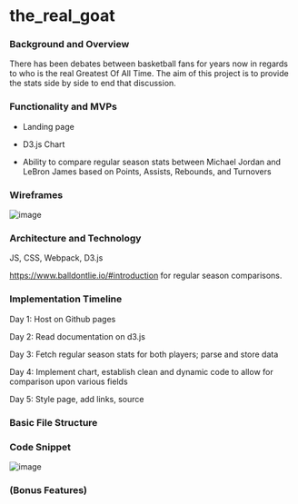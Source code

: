 # the_real_goat


### Background and Overview 

There has been debates between basketball fans for years now in regards to who is the real Greatest Of All Time. The aim of this project is to provide the stats side by side to end that discussion.


### Functionality and MVPs
- Landing page

- D3.js Chart

- Ability to compare regular season stats between Michael Jordan and LeBron James based on Points, Assists, Rebounds, and Turnovers




### Wireframes 

![image](https://user-images.githubusercontent.com/6837172/90341446-bc613b80-dfcd-11ea-9f8b-ebd67ea76fa3.png)

### Architecture and Technology

JS, CSS, Webpack, D3.js

https://www.balldontlie.io/#introduction for regular season comparisons.



### Implementation Timeline
Day 1: Host on Github pages


Day 2: Read documentation on d3.js


Day 3: Fetch regular season stats for both players; parse and store data 



Day 4: Implement chart, establish clean and dynamic code to allow for comparison upon various fields



Day 5: Style page, add links, source



### Basic File Structure



### Code Snippet
![image](https://user-images.githubusercontent.com/6837172/91791893-4c180400-ebe2-11ea-9c97-0f954965afa6.png)



### (Bonus Features)



